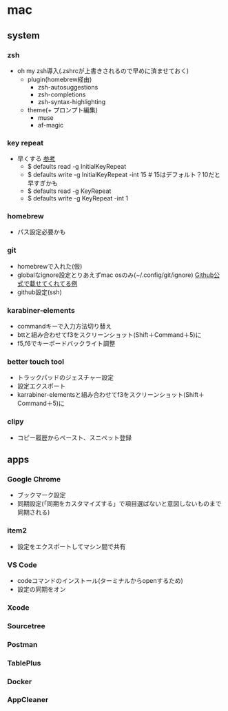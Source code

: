 # mac

## system

### zsh

- oh my zsh導入(.zshrcが上書きされるので早めに済ませておく)
    - plugin(homebrew経由)
        - zsh-autosuggestions
        - zsh-completions
        - zsh-syntax-highlighting
    - theme(+ プロンプト編集)
        - muse
        - af-magic

### key repeat

- 早くする [参考](https://shnsprk.com/entry/2018/06/08/080000)
    - $ defaults read -g InitialKeyRepeat
    - $ defaults write -g InitialKeyRepeat -int 15 # 15はデフォルト？10だと早すぎかも
    - $ defaults read -g KeyRepeat
    - $ defaults write -g KeyRepeat -int 1

### homebrew

- パス設定必要かも

### git

- homebrewで入れた(仮)
- globalなignore設定とりあえずmac osのみ(~/.config/git/ignore) [Github公式で載せてくれてる例](https://github.com/github/gitignore/tree/main/Global)
- github設定(ssh)

### karabiner-elements

- commandキーで入力方法切り替え
- bttと組み合わせてf3をスクリーンショット(Shift＋Command＋5)に
- f5,f6でキーボードバックライト調整

### better touch tool

- トラックパッドのジェスチャー設定
- 設定エクスポート
- karrabiner-elementsと組み合わせてf3をスクリーンショット(Shift＋Command＋5)に

### clipy

- コピー履歴からペースト、スニペット登録


## apps

### Google Chrome

- ブックマーク設定
- 同期設定(「同期をカスタマイズする」で項目選ばないと意図しないものまで同期される)


### item2

- 設定をエクスポートしてマシン間で共有

### VS Code

- codeコマンドのインストール(ターミナルからopenするため)
- 設定の同期をオン

### Xcode

### Sourcetree

### Postman

### TablePlus

### Docker

### AppCleaner
